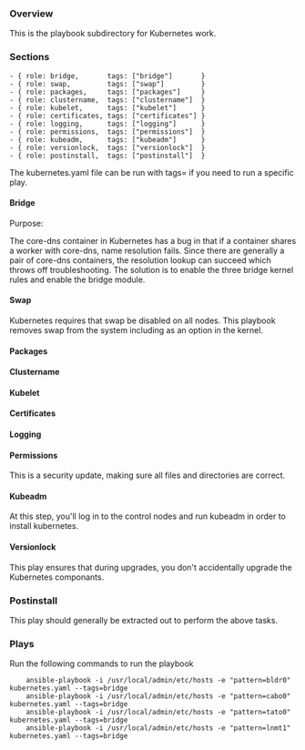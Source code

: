 ### Overview

This is the playbook subdirectory for Kubernetes work.


### Sections

    - { role: bridge,       tags: ["bridge"]       }
    - { role: swap,         tags: ["swap"]         }
    - { role: packages,     tags: ["packages"]     }
    - { role: clustername,  tags: ["clustername"]  }
    - { role: kubelet,      tags: ["kubelet"]      }
    - { role: certificates, tags: ["certificates"] }
    - { role: logging,      tags: ["logging"]      }
    - { role: permissions,  tags: ["permissions"]  }
    - { role: kubeadm,      tags: ["kubeadm"]      }
    - { role: versionlock,  tags: ["versionlock"]  }
    - { role: postinstall,  tags: ["postinstall"]  }


The kubernetes.yaml file can be run with tags= if you need to run a specific play.

#### Bridge

Purpose:

The core-dns container in Kubernetes has a bug in that if a container shares a worker with core-dns, name resolution fails.
Since there are generally a pair of core-dns containers, the resolution lookup can succeed which throws off troubleshooting.
The solution is to enable the three bridge kernel rules and enable the bridge module.

#### Swap

Kubernetes requires that swap be disabled on all nodes. This playbook removes swap from the system including as an option in the kernel.

#### Packages



#### Clustername



#### Kubelet




#### Certificates




#### Logging



#### Permissions

This is a security update, making sure all files and directories are correct.


#### Kubeadm

At this step, you'll log in to the control nodes and run kubeadm in order to install kubernetes.


#### Versionlock

This play ensures that during upgrades, you don't accidentally upgrade the Kubernetes componants.


### Postinstall

This play should generally be extracted out to perform the above tasks.



### Plays

Run the following commands to run the playbook


        ansible-playbook -i /usr/local/admin/etc/hosts -e "pattern=bldr0" kubernetes.yaml --tags=bridge
        ansible-playbook -i /usr/local/admin/etc/hosts -e "pattern=cabo0" kubernetes.yaml --tags=bridge
        ansible-playbook -i /usr/local/admin/etc/hosts -e "pattern=tato0" kubernetes.yaml --tags=bridge
        ansible-playbook -i /usr/local/admin/etc/hosts -e "pattern=lnmt1" kubernetes.yaml --tags=bridge




